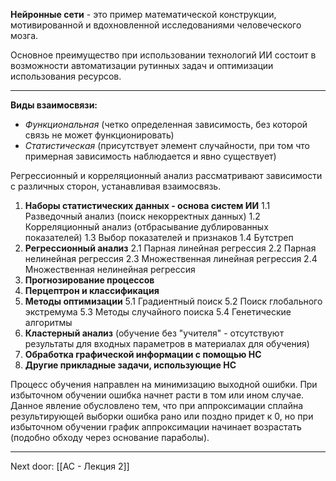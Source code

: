 **Нейронные сети** - это пример математической конструкции, мотивированной и вдохновленной исследованиями человеческого мозга.

Основное преимущество при использовании технологий ИИ состоит в возможности автоматизации рутинных задач и оптимизации использования ресурсов. 

---

**Виды взаимосвязи:**
- *Функциональная* (четко определенная зависимость, без которой связь не может функционировать)
- *Статистическая* (присутствует элемент случайности, при том что примерная зависимость наблюдается и явно существует)

Регрессионный и корреляционный анализ рассматривают зависимости с различных сторон, устанавливая взаимосвязь. 

1. **Наборы статистических данных - основа систем ИИ**
	1.1 Разведочный анализ (поиск некорректных данных)
	1.2 Корреляционный анализ (отбрасывание дублированных показателей)
	1.3 Выбор показателей и признаков 
	1.4 Бутстреп 
2. **Регрессионный анализ**
	2.1 Парная линейная регрессия
	2.2 Парная нелинейная регрессия
	2.3 Множественная линейная регрессия
	2.4 Множественная нелинейная регрессия
3. **Прогнозирование процессов**
4. **Перцептрон и классификация**
5. **Методы оптимизации** 
	5.1 Градиентный поиск
	5.2 Поиск глобального экстремума
	5.3 Методы случайного поиска
	5.4 Генетические алгоритмы
6. **Кластерный анализ** (обучение без "учителя" - отсутствуют результаты для входных параметров в материалах для обучения)
7. **Обработка графической информации с помощью НС**
8. **Другие прикладные задачи, использующие НС**

Процесс обучения направлен на минимизацию выходной ошибки. При избыточном обучении ошибка начнет расти в том или ином случае. Данное явление обусловлено тем, что при аппроксимации сплайна результирующей выборки ошибка рано или поздно придет к 0, но при избыточном обучении график аппроксимации начинает возрастать (подобно обходу через основание параболы).

---

Next door: [[АС - Лекция 2]]